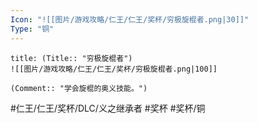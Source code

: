 ```yaml
---
Icon: "![[图片/游戏攻略/仁王/仁王/奖杯/穷极旋棍者.png|30]]"
Type: "铜"
---
```

```ad-common-bronze-trophy
title: (Title:: "穷极旋棍者")
![[图片/游戏攻略/仁王/仁王/奖杯/穷极旋棍者.png|100]]

(Comment:: "学会旋棍的奥义技能。")
```

#仁王/仁王/奖杯/DLC/义之继承者 #奖杯 #奖杯/铜

